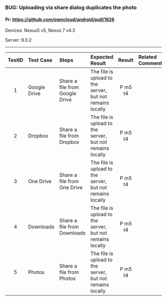 ###  BUG: Uploading via share dialog duplicates the photo

#### Pr: https://github.com/owncloud/android/pull/1626

Devices: Nexus5 v5, Nexus 7 v4.3

Server: 9.0.2

---

 
| TestID | Test Case | Steps | Expected Result | Result | Related Comment |
| :----: | :-------- | :---- | :-------------- | :----: | :-------------- |
| 1 | Google Drive | Share a file from Google Drive | The file is upload to the server, but not remains locally | P m5 t4|  |
| 2 | Dropbox | Share a file from Dropbox | The file is upload to the server, but not remains locally | P m5 t4 |  |
| 3 | One Drive | Share a file from One Drive | The file is upload to the server, but not remains locally | P m5 t4|  |
| 4 | Downloads | Share a file from Downloads | The file is upload to the server, but not remains locally | P m5 t4|  |
| 5 | Photos | Share a file from Photos | The file is upload to the server, but not remains locally | P m5 t4 |  |
